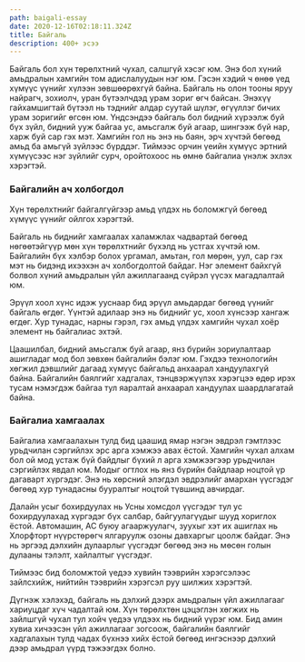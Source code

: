 ```yaml
---
path: baigali-essay
date: 2020-12-16T02:18:11.324Z
title: Байгаль
description: 400+ эсээ
---
```

Байгаль бол хүн төрөлхтний чухал, салшгүй хэсэг юм. Энэ бол хүний амьдралын хамгийн том адислалуудын нэг юм. Гэсэн хэдий ч өнөө үед хүмүүс үүнийг хүлээн зөвшөөрөхгүй байна. Байгаль нь олон тооны яруу найрагч, зохиолч, уран бүтээлчдэд урам зориг өгч байсан. Энэхүү гайхамшигтай бүтээл нь тэднийг алдар суутай шүлэг, өгүүллэг бичих урам зоригийг өгсөн юм. Үндсэндээ байгаль бол бидний хүрээлж буй бүх зүйл, бидний ууж байгаа ус, амьсгалж буй агаар, шингээж бүй нар, харж буй сар гэх мэт. Хамгийн гол нь энэ нь баян, эрч хүчтэй бөгөөд амьд ба амьгүй зүйлээс бүрддэг. Тиймээс орчин үеийн хүмүүс эртний хүмүүсээс нэг зүйлийг сурч, оройтохоос нь өмнө байгалиа үнэлж эхлэх хэрэгтэй.

### **Байгалийн ач холбогдол**

Хүн төрөлхтнийг байгалгүйгээр амьд үлдэх нь боломжгүй бөгөөд хүмүүс үүнийг ойлгох хэрэгтэй.

Байгаль нь биднийг хамгаалах халамжлах чадвартай бөгөөд нөгөөтэйгүүр мөн хүн төрөлхтнийг бүхэлд нь устгах хүчтэй юм. Байгалийн бүх хэлбэр болох ургамал, амьтан, гол мөрөн, уул, сар гэх мэт нь бидэнд ихээхэн ач холбогдолтой байдаг. Нэг элемент байхгүй болвол хүний амьдралын үйл ажиллагаанд сүйрэл үүсэх магадлалтай юм.

Эрүүл хоол хүнс идэж ууснаар бид эрүүл амьдардаг бөгөөд үүнийг байгаль өгдөг. Үүнтэй адилаар энэ нь биднийг ус, хоол хүнсээр хангаж өгдөг. Хур тунадас, нарны гэрэл, гэх амьд үлдэх хамгийн чухал хоёр элемент нь байгалиас эхтэй.

Цаашилбал, бидний амьсгалж буй агаар, янз бүрийн зориулалтаар ашигладаг мод бол зөвхөн байгалийн бэлэг юм. Гэхдээ технологийн хөгжил дэвшлийг дагаад хүмүүс байгальд анхаарал хандуулахгүй байна. Байгалийн баялгийг хадгалах, тэнцвэржүүлэх хэрэгцээ өдөр ирэх тусам нэмэгдэж байгаа тул яаралтай анхаарал хандуулах шаардлагатай байна.

### Байгалиа хамгаалах

Байгалиа хамгаалахын тулд бид цаашид ямар нэгэн эвдрэл гэмтлээс урьдчилан сэргийлэх эрс арга хэмжээ авах ёстой. Хамгийн чухал алхам бол ой мод устаж бүй байдлыг бүхий л арга хэмжээгээр урьдчилан сэргийлэх явдал юм. Модыг огтлох нь янз бүрийн байдлаар ноцтой үр дагаварт хүргэдэг. Энэ нь хөрсний элэгдэл эвдрэлийг амархан үүсгэдэг бөгөөд хур тунадасны бууралтыг ноцтой түвшинд авчирдаг.

Далайн усыг бохирдуулах нь Усны хомсдол үүсгэдэг тул ус бохирдуулахад хүргэдэг бүх салбар, байгуулагүүдыг шууд хориглох ёстой. Автомашин, AC буюу агааржуулагч, зуухыг хэт их ашиглах нь Хлорфторт нүүрстөрөгч ялгаруулж озоны давхаргыг цоолж байдаг. Энэ нь эргээд дэлхийн дулаарлыг үүсгэдэг бөгөөд энэ нь мөсөн голын дулааны тэлэлт, хайлалтыг үүсгэдэг.

Тиймээс бид боломжтой үедээ хувийн тээврийн хэрэгсэлээс зайлсхийж, нийтийн тээврийн хэрэгсэл руу шилжих хэрэгтэй.

Дүгнэж хэлэхэд, байгаль нь дэлхий дээрх амьдралын үйл ажиллагааг хариуцдаг хүч чадалтай юм. Хүн төрөлхтөн цэцэглэн хөгжих нь зайлшгүй чухал тул хойч үедээ үлдээх нь бидний үүрэг юм. Бид амин хувиа хичээсэн үйл ажиллагааг зогсоож, байгалийн баялгийг хадгалахын тулд чадах бүхнээ хийх ёстой бөгөөд ингэснээр дэлхий дээр амьдрал үүрд тэжээгдэх болно.